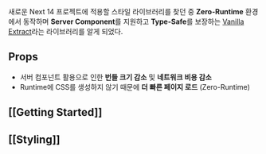 새로운 Next 14 프로젝트에 적용할 스타일 라이브러리를 찾던 중 **Zero-Runtime** 환경에서 동작하며 **Server Component**를 지원하고 **Type-Safe**를 보장하는 [Vanilla Extract](https://vanilla-extract.style/)라는 라이브러리를 알게 되었다.

## Props
- 서버 컴포넌트 활용으로 인한 **번들 크기 감소** 및 **네트워크 비용 감소**
- Runtime에 CSS를 생성하지 않기 때문에 **더 빠른 페이지 로드** (Zero-Runtime)

## [[Getting Started]]

## [[Styling]]